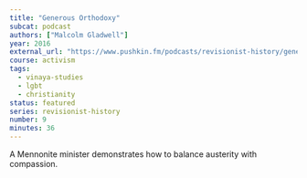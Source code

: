 ```yaml
---
title: "Generous Orthodoxy"
subcat: podcast
authors: ["Malcolm Gladwell"]
year: 2016
external_url: "https://www.pushkin.fm/podcasts/revisionist-history/generous-orthodoxy"
course: activism
tags:
  - vinaya-studies
  - lgbt
  - christianity
status: featured
series: revisionist-history
number: 9
minutes: 36
---
```


A Mennonite minister demonstrates how to balance austerity with compassion.


